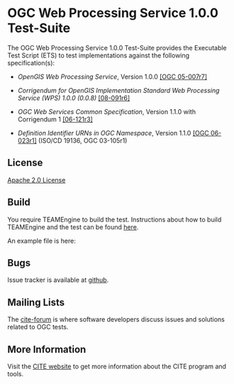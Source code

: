 # OGC Web Processing Service 1.0.0 Test-Suite

The OGC Web Processing Service 1.0.0 Test-Suite provides the Executable Test Script (ETS) to test implementations against the following specification(s):


  * _OpenGIS Web Processing Service_, Version 1.0.0 [[OGC 05-007r7]](http://portal.opengeospatial.org/files/?artifact_id=24151&version=3)

  * _Corrigendum for OpenGIS Implementation Standard Web Processing Service (WPS) 1.0.0 (0.0.8)_ [[08-091r6]](http://portal.opengeospatial.org/files/?artifact_id=32766)

  * _OGC Web Services Common Specification_, Version 1.1.0 with Corrigendum 1 [[06-121r3]](https://portal.opengeospatial.org/files/?artifact_id=20040&version=3)

  * _Definition Identifier URNs in OGC Namespace_, Version 1.1.0 [[OGC 06-023r1]](http://portal.opengeospatial.org/files/?artifact_id=4700) (ISO/CD 19136, OGC 03-105r1)

## License

[Apache 2.0 License](LICENSE.md)

## Build

You require TEAMEngine to build the test. 
Instructions about how to build TEAMEngine and the test can be found [here](https://github.com/opengeospatial/teamengine).

An example file is here:
     
## Bugs

Issue tracker is available at [github](https://github.com/opengeospatial/ets-wps10/issues).

## Mailing Lists

The [cite-forum](http://cite.opengeospatial.org/forum) is where software developers discuss issues and solutions related to OGC tests. 

## More Information

Visit the [CITE website](http://cite.opengeospatial.org/) to get more information about the CITE program and tools.


